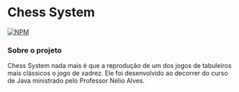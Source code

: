 # Chess System

[![NPM](https://img.shields.io/npm/l/react)](https://github.com/PabloaRuiz/chess-system-java/blob/add-license-1/LICENSE)

### Sobre o projeto

Chess System nada mais é que a reprodução de um dos jogos de tabuleiros mais clássicos o jogo de xadrez. Ele foi desenvolvido ao decorrer do curso de Java ministrado pelo Professor Nélio Alves. 
